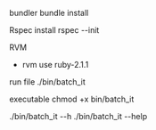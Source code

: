 

bundler
  bundle install

Rspec install
  rspec --init


RVM
  - rvm use ruby-2.1.1


run file
  ./bin/batch_it

executable
  chmod +x bin/batch_it


./bin/batch_it --h
./bin/batch_it --help